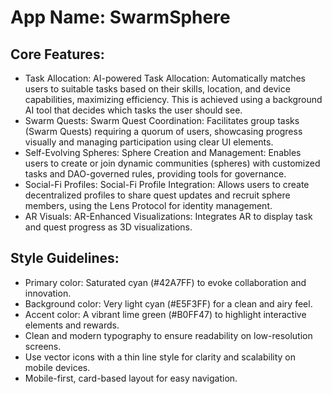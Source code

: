 # **App Name**: SwarmSphere

## Core Features:

- Task Allocation: AI-powered Task Allocation: Automatically matches users to suitable tasks based on their skills, location, and device capabilities, maximizing efficiency. This is achieved using a background AI tool that decides which tasks the user should see.
- Swarm Quests: Swarm Quest Coordination: Facilitates group tasks (Swarm Quests) requiring a quorum of users, showcasing progress visually and managing participation using clear UI elements.
- Self-Evolving Spheres: Sphere Creation and Management: Enables users to create or join dynamic communities (spheres) with customized tasks and DAO-governed rules, providing tools for governance.
- Social-Fi Profiles: Social-Fi Profile Integration: Allows users to create decentralized profiles to share quest updates and recruit sphere members, using the Lens Protocol for identity management.
- AR Visuals: AR-Enhanced Visualizations: Integrates AR to display task and quest progress as 3D visualizations.

## Style Guidelines:

- Primary color: Saturated cyan (#42A7FF) to evoke collaboration and innovation.
- Background color: Very light cyan (#E5F3FF) for a clean and airy feel.
- Accent color: A vibrant lime green (#B0FF47) to highlight interactive elements and rewards.
- Clean and modern typography to ensure readability on low-resolution screens.
- Use vector icons with a thin line style for clarity and scalability on mobile devices.
- Mobile-first, card-based layout for easy navigation.